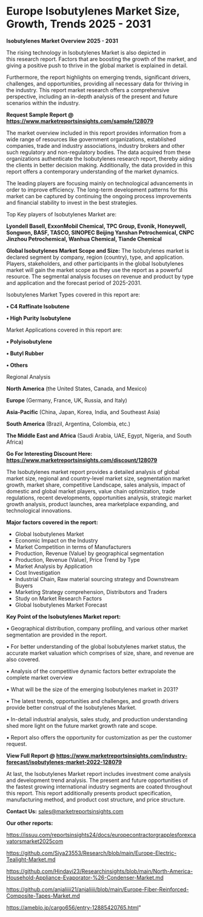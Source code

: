  # Europe Isobutylenes Market Size, Growth, Trends 2025 - 2031

<Strong> Isobutylenes Market Overview 2025 - 2031</strong>

The rising technology in Isobutylenes Market is also depicted in this research report. Factors that are boosting the growth of the market, and giving a positive push to thrive in the global market is explained in detail.

Furthermore, the report highlights on emerging trends, significant drivers, challenges, and opportunities, providing all necessary data for thriving in the industry. This report market research offers a comprehensive perspective, including an in-depth analysis of the present and future scenarios within the industry.

<strong>Request Sample Report @ <a href=https://www.marketreportsinsights.com/sample/128079>https://www.marketreportsinsights.com/sample/128079</a></strong>

The market overview included in this report provides information from a wide range of resources like government organizations, established companies, trade and industry associations, industry brokers and other such regulatory and non-regulatory bodies. The data acquired from these organizations authenticate the Isobutylenes research report, thereby aiding the clients in better decision making. Additionally, the data provided in this report offers a contemporary understanding of the market dynamics.

The leading players are focusing mainly on technological advancements in order to improve efficiency. The long-term development patterns for this market can be captured by continuing the ongoing process improvements and financial stability to invest in the best strategies.

Top Key players of Isobutylenes Market are:

<strong>Lyondell Basell, ExxonMobil Chemical, TPC Group, Evonik, Honeywell, Songwon, BASF, TASCO, SINOPEC Beijing Yanshan Petrochemical, CNPC Jinzhou Petrochemical, Wanhua Chemical, Tiande Chemical</strong>

<strong><b>Global Isobutylenes Market Scope and Size:</b></strong>
The Isobutylenes market is declared segment by company, region (country), type, and application. Players, stakeholders, and other participants in the global Isobutylenes market will gain the market scope as they use the report as a powerful resource. The segmental analysis focuses on revenue and product by type and application and the forecast period of 2025-2031.

Isobutylenes Market Types covered in this report are:

<strong>• C4 Raffinate Isobutene

• High Purity Isobutylene</strong>

Market Applications covered in this report are:

<strong>• Polyisobutylene

• Butyl Rubber

• Others</strong> 

Regional Analysis

<strong>North America</strong> (the United States, Canada, and Mexico)

<strong>Europe</strong> (Germany, France, UK, Russia, and Italy)

<strong>Asia-Pacific</strong> (China, Japan, Korea, India, and Southeast Asia)

<strong>South America</strong> (Brazil, Argentina, Colombia, etc.)

<strong>The Middle East and Africa</strong> (Saudi Arabia, UAE, Egypt, Nigeria, and South Africa)

<strong>Go For Interesting Discount Here: <a href=https://www.marketreportsinsights.com/discount/128079>https://www.marketreportsinsights.com/discount/128079</a></strong>

The Isobutylenes market report provides a detailed analysis of global market size, regional and country-level market size, segmentation market growth, market share, competitive Landscape, sales analysis, impact of domestic and global market players, value chain optimization, trade regulations, recent developments, opportunities analysis, strategic market growth analysis, product launches, area marketplace expanding, and technological innovations.

<strong><b>Major factors covered in the report:</b></strong>
<ul>
  <li>Global Isobutylenes Market </li>
  <li>Economic Impact on the Industry</li>
  <li>Market Competition in terms of Manufacturers</li>
  <li>Production, Revenue (Value) by geographical segmentation</li>
  <li>Production, Revenue (Value), Price Trend by Type</li>
  <li>Market Analysis by Application</li>
  <li>Cost Investigation</li>
  <li>Industrial Chain, Raw material sourcing strategy and Downstream Buyers</li>
  <li>Marketing Strategy comprehension, Distributors and Traders</li>
  <li>Study on Market Research Factors</li>
  <li>Global Isobutylenes Market Forecast</li>
</ul>

<strong><b>Key Point of the Isobutylenes Market report:</b></strong>

• Geographical distribution, company profiling, and various other market segmentation are provided in the report.

• For better understanding of the global Isobutylenes market status, the accurate market valuation which comprises of size, share, and revenue are also covered.

• Analysis of the competitive dynamic factors better extrapolate the complete market overview

• What will be the size of the emerging Isobutylenes market in 2031?

• The latest trends, opportunities and challenges, and growth drivers provide better construal of the Isobutylenes Market.

• In-detail industrial analysis, sales study, and production understanding shed more light on the future market growth rate and scope.

• Report also offers the opportunity for customization as per the customer request.

<strong><b>View Full Report @ <a href=https://www.marketreportsinsights.com/industry-forecast/isobutylenes-market-2022-128079>https://www.marketreportsinsights.com/industry-forecast/isobutylenes-market-2022-128079</a></b></strong>


At last, the Isobutylenes Market report includes investment come analysis and development trend analysis. The present and future opportunities of the fastest growing international industry segments are coated throughout this report. This report additionally presents product specification, manufacturing method, and product cost structure, and price structure.

<strong>Contact Us:</strong>
sales@marketreportsinsights.com

<strong>Our other reports:</strong>

<a href=https://issuu.com/reportsinsights24/docs/europecontractorgrapplesforexcavatorsmarket2025com>https://issuu.com/reportsinsights24/docs/europecontractorgrapplesforexcavatorsmarket2025com</a>

<a href=https://github.com/Siya23553/Research/blob/main/Europe-Electric-Tealight-Market.md>https://github.com/Siya23553/Research/blob/main/Europe-Electric-Tealight-Market.md</a>

<a href=https://github.com/Hindavi23/Researchinsights/blob/main/North-America-Household-Appliance-Evaporator-%26-Condenser-Market.md>https://github.com/Hindavi23/Researchinsights/blob/main/North-America-Household-Appliance-Evaporator-%26-Condenser-Market.md</a>

<a href=https://github.com/anjaliiii21/anjaliiii/blob/main/Europe-Fiber-Reinforced-Composite-Tapes-Market.md>https://github.com/anjaliiii21/anjaliiii/blob/main/Europe-Fiber-Reinforced-Composite-Tapes-Market.md</a>

<a href=https://ameblo.jp/cargo656/entry-12885420765.html>https://ameblo.jp/cargo656/entry-12885420765.html</a>"
